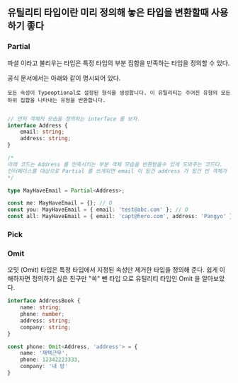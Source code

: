 ## 유틸리티 타입이란 미리 정의해 놓은 타입을 변환할때 사용하기 좋다

[공식문서]: https://www.typescriptlang.org/docs/handbook/utility-types.html

### Partial 
파셜 이라고 불리우는 타입은 특정 타입의 부분 집합을 만족하는 타입을 정의할 수 있다.

공식 문서에서는 아래와 같이 명시되어 있다.
```
모든 속성이 Typeoptional로 설정된 형식을 생성합니다. 이 유틸리티는 주어진 유형의 모든 하위 집합을 나타내는 유형을 반환합니다. 
```

```ts

// 먼저 객체의 모습을 정의하는 interface 를 보자.
interface Address {
    email: string;
    address: string;
}

/* 
아래 코드는 Address 를 만족시키는 부분 객체 모습을 반환받을수 있게 도와주는 코드다.
인터페이스를 대상으로 Partial 를 쓰게되면 email 이 됬건 address 가 됬건 빈 객체가 됬건 만족 시킬 수 있다.
*/

type MayHaveEmail = Partial<Address>;

const me: MayHaveEmail = {}; // O
const you: MayHaveEmail = { email: 'test@abc.com' }; // O
const all: MayHaveEmail = { email: 'capt@hero.com', address: 'Pangyo' }; // O

```
### Pick

### Omit

오밋 (Omit) 타입은 특정 타입에서 지정된 속성만 제거한 타입을 정의해 준다.
쉽게 이해하자면 정의하기 싫은 친구만 "쏙" 뺀 타입 으로 유틸리티 타입인 Omit 을 알아보았다.
```ts
interface AddressBook {
    name: string;
    phone: number;
    address: string;
    company: string;
}

const phone: Omit<Address, 'address'> = {
    name: '재택근무',
    phone: 12342223333,
    company: '내 방'
}
```



